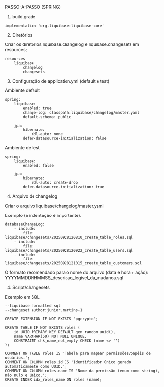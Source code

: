 PASSO-A-PASSO (SPRING)

1. build.grade

```
implementation 'org.liquibase:liquibase-core'
```

2. Diretórios

Criar os diretórios liquibase.changelog e liquibase.changesets em resources;
```
resources
    liquibase
        changelog
        changesets
```

3. Configuração de application.yml (default e test) 

Ambiente default
```   
spring:  
    liquibase:  
        enabled: true  
        change-log: classpath:liquibase/changelog/master.yaml  
        default-schema: public

    jpa: 
        hibernate:
            ddl-auto: none
        defer-datasource-initialization: false
```
Ambiente de test
```   
spring:  
    liquibase:  
        enabled: false 

    jpa: 
        hibernate:
            ddl-auto: create-drop
        defer-datasource-initialization: true
```

4. Arquivo de changelog

Criar o arquivo liquibase/changelog/master.yaml

Exemplo (a indentação é importante):
```
databaseChangeLog:
    - include:  
        file: liquibase/changesets/20250928120810_create_table_roles.sql
    - include:  
        file: liquibase/changesets/20250928120922_create_table_users.sql
    - include:  
        file: liquibase/changesets/20250928121015_create_table_customers.sql
```
O formato recomendado para o nome do arquivo (data e hora + ação): 
YYYYMMDDHHMMSS_descricao_legivel_da_mudanca.sql

4. Script/changesets

Exemplo em SQL
```
--liquibase formatted sql  
--changeset author:junior.martins-1  

CREATE EXTENSION IF NOT EXISTS "pgcrypto";    

CREATE TABLE IF NOT EXISTS roles (  
    id UUID PRIMARY KEY DEFAULT gen_random_uuid(),  
    name VARCHAR(50) NOT NULL UNIQUE,  
    CONSTRAINT chk_name_not_empty CHECK (name <> '')  
);
  
COMMENT ON TABLE roles IS 'Tabela para mapear permissões/papéis de usuários.';  
COMMENT ON COLUMN roles.id IS 'Identificador único gerado automaticamente como UUID.';
COMMENT ON COLUMN roles.name IS 'Nome da permissão (enum como string), não nulo e único.';  
CREATE INDEX idx_roles_name ON roles (name);
```


